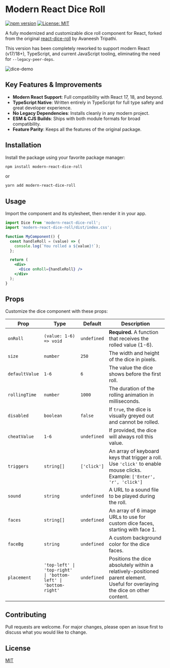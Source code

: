 # Modern React Dice Roll

[![npm version](https://img.shields.io/npm/v/modern-react-dice-roll.svg?style=flat-square)](https://www.npmjs.com/package/modern-react-dice-roll)
[![License: MIT](https://img.shields.io/badge/License-MIT-yellow.svg?style=flat-square)](https://opensource.org/licenses/MIT)

A fully modernized and customizable dice roll component for React, forked from the original [react-dice-roll](https://github.com/avaneeshtripathi/react-dice-roll) by Avaneesh Tripathi.

This version has been completely reworked to support modern React (v17/18+), TypeScript, and current JavaScript tooling, eliminating the need for `--legacy-peer-deps`.

![dice-demo](https://i.imgur.com/gJd1gG1.gif)

## Key Features & Improvements

-   **Modern React Support**: Full compatibility with React 17, 18, and beyond.
-   **TypeScript Native**: Written entirely in TypeScript for full type safety and great developer experience.
-   **No Legacy Dependencies**: Installs cleanly in any modern project.
-   **ESM & CJS Builds**: Ships with both module formats for broad compatibility.
-   **Feature Parity**: Keeps all the features of the original package.

## Installation

Install the package using your favorite package manager:

```bash
npm install modern-react-dice-roll
```

or

```bash
yarn add modern-react-dice-roll
```

## Usage

Import the component and its stylesheet, then render it in your app.

```jsx
import Dice from 'modern-react-dice-roll';
import 'modern-react-dice-roll/dist/index.css';

function MyComponent() {
  const handleRoll = (value) => {
    console.log(`You rolled a ${value}!`);
  };

  return (
    <div>
      <Dice onRoll={handleRoll} />
    </div>
  );
}
```

## Props

Customize the dice component with these props:

| Prop           | Type                                                     | Default     | Description                                                                                                                              |
| -------------- | -------------------------------------------------------- | ----------- | ---------------------------------------------------------------------------------------------------------------------------------------- |
| `onRoll`       | `(value: 1-6) => void`                                   | `undefined` | **Required.** A function that receives the rolled value (1-6).                                                                           |
| `size`         | `number`                                                 | `250`       | The width and height of the dice in pixels.                                                                                              |
| `defaultValue` | `1-6`                                                    | `6`         | The value the dice shows before the first roll.                                                                                          |
| `rollingTime`  | `number`                                                 | `1000`      | The duration of the rolling animation in milliseconds.                                                                                   |
| `disabled`     | `boolean`                                                | `false`     | If `true`, the dice is visually greyed out and cannot be rolled.                                                                         |
| `cheatValue`   | `1-6`                                                    | `undefined` | If provided, the dice will always roll this value.                                                                                       |
| `triggers`     | `string[]`                                               | `['click']` | An array of keyboard keys that trigger a roll. Use `'click'` to enable mouse clicks. Example: `['Enter', 'r', 'click']`              |
| `sound`        | `string`                                                 | `undefined` | A URL to a sound file to be played during the roll.                                                                                      |
| `faces`        | `string[]`                                               | `undefined` | An array of 6 image URLs to use for custom dice faces, starting with face 1.                                                             |
| `faceBg`       | `string`                                                 | `undefined` | A custom background color for the dice faces.                                                                                            |
| `placement`    | `'top-left' \| 'top-right' \| 'bottom-left' \| 'bottom-right'` | `undefined` | Positions the dice absolutely within a relatively-positioned parent element. Useful for overlaying the dice on other content. |

## Contributing

Pull requests are welcome. For major changes, please open an issue first to discuss what you would like to change.

## License

[MIT](./LICENSE)
